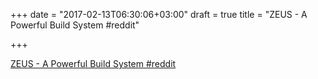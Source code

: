 +++
date = "2017-02-13T06:30:06+03:00"
draft = true
title = "ZEUS - A Powerful Build System  #reddit"

+++

<p><a href="https://t.co/N2f5qT716S">ZEUS - A Powerful Build System  #reddit</a></p>
